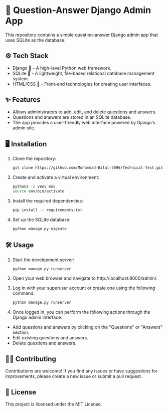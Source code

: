 # 🚀 Question-Answer Django Admin App

This repository contains a simple question-answer Django admin app that uses SQLite as the database.

## ⚙️ Tech Stack

- Django 🐍 - A high-level Python web framework.
- SQLite 📁 - A lightweight, file-based relational database management system.
- HTML/CSS 🎨 - Front-end technologies for creating user interfaces.

## ✨ Features

- Allows administrators to add, edit, and delete questions and answers.
- Questions and answers are stored in an SQLite database.
- The app provides a user-friendly web interface powered by Django's admin site.

## 🖥️ Installation

1. Clone the repository:

   ```bash
   git clone https://github.com/Muhammad-Bilal-7896/Technical-Test.git
   ```

2. Create and activate a virtual environment:

   ```bash
   python3 -m venv env
   source env/bin/activate
   ```

3. Install the required dependencies:

   ```bash
   pip install -r requirements.txt
   ```

4. Set up the SQLite database:

   ```bash
   python manage.py migrate

## 🛠️ Usage

   1. Start the development server:

      ```bash
      python manage.py runserver
      ```

   2. Open your web browser and navigate to http://localhost:8000/admin/.

   3. Log in with your superuser account or create one using the following command:

      ```bash
      python manage.py runserver
      ```
   4. Once logged in, you can perform the following actions through the Django admin interface:

  - Add questions and answers by clicking on the "Questions" or "Answers" section.
  - Edit existing questions and answers.
  - Delete questions and answers.

## 🤝🏻 Contributing
Contributions are welcome! If you find any issues or have suggestions for improvements, please create a new issue or submit a pull request.

## 📃 License
This project is licensed under the MIT License.

